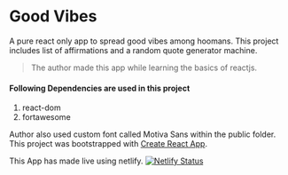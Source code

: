 # Good Vibes
 A pure react only app to spread good vibes among hoomans. This project includes list of affirmations and a random quote generator machine.
 > The author made this app while learning the basics of reactjs.

#### Following Dependencies are used in this project
1. react-dom
2. fortawesome

Author also used custom font called Motiva Sans within the public folder.
This project was bootstrapped with [Create React App](https://github.com/facebook/create-react-app).

This App has made live using netlify. [![Netlify Status](https://api.netlify.com/api/v1/badges/4d730705-4ebc-4ed8-a99b-38f1187dd757/deploy-status)](https://app.netlify.com/sites/somegoodvibes/deploys)
